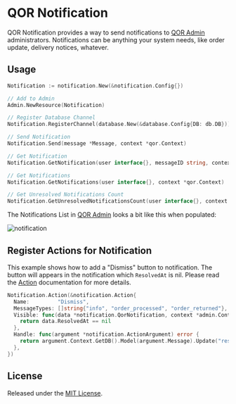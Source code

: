 # QOR Notification

QOR Notification provides a way to send notifications to [QOR Admin](https://github.com/conku/admin) administrators. Notifications can be anything your system needs, like order update, delivery notices, whatever.

## Usage

```go
Notification := notification.New(&notification.Config{})

// Add to Admin
Admin.NewResource(Notification)

// Register Database Channel
Notification.RegisterChannel(database.New(&database.Config{DB: db.DB}))

// Send Notification
Notification.Send(message *Message, context *qor.Context)

// Get Notification
Notification.GetNotification(user interface{}, messageID string, context *qor.Context)

// Get Notifications
Notification.GetNotifications(user interface{}, context *qor.Context)

// Get Unresolved Notifications Count
Notification.GetUnresolvedNotificationsCount(user interface{}, context *qor.Context)
```

The Notifications List in [QOR Admin](../chapter2/setup.md) looks a bit like this when populated:

![notification](notification-demo.png)

## Register Actions for Notification

This example shows how to add a "Dismiss" button to notification. The button will appears in the notification which `ResolvedAt` is nil. Please read the [Action](http://doc.getqor.com/admin/actions.html) documentation for more details.

```go
Notification.Action(&notification.Action{
  Name:         "Dismiss",
  MessageTypes: []string{"info", "order_processed", "order_returned"},
  Visible: func(data *notification.QorNotification, context *admin.Context) bool {
    return data.ResolvedAt == nil
  },
  Handle: func(argument *notification.ActionArgument) error {
    return argument.Context.GetDB().Model(argument.Message).Update("resolved_at", time.Now()).Error
  },
})
```

## License

Released under the [MIT License](http://opensource.org/licenses/MIT).
